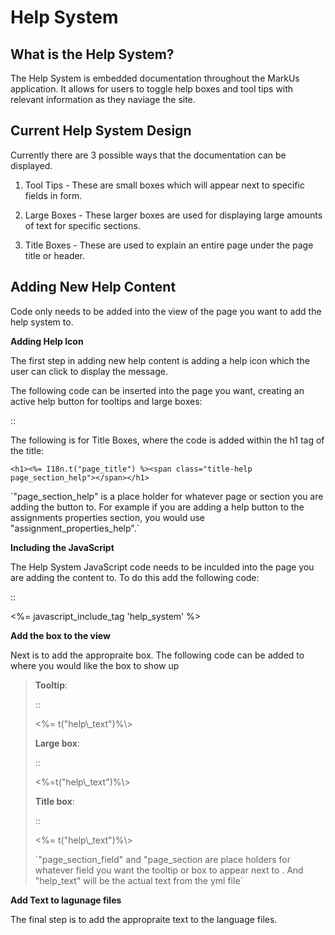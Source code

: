 Help System
===========

What is the Help System?
------------------------

The Help System is embedded documentation throughout the MarkUs application. It allows for users to toggle help boxes and tool tips with relevant information as they naviage the site.

Current Help System Design
--------------------------

Currently there are 3 possible ways that the documentation can be displayed.

1.  Tool Tips - These are small boxes which will appear next to specific fields in form.

2.  Large Boxes - These larger boxes are used for displaying large amounts of text for specific sections.

3.  Title Boxes - These are used to explain an entire page under the page title or header.

Adding New Help Content
-----------------------

Code only needs to be added into the view of the page you want to add the help system to.

**Adding Help Icon**

The first step in adding new help content is adding a help icon which the user can click to display the message.

The following code can be inserted into the page you want, creating an active help button for tooltips and large boxes:

::

<div class="help page\_section\_help"\></div\>

The following is for Title Boxes, where the code is added within the h1 tag of the title:

    <h1><%= I18n.t("page_title") %><span class="title-help page_section_help"></span></h1>

\`"page\_section\_help" is a place holder for whatever page or section you are adding the button to. For example if you are adding a help button to the assignments properties section, you would use "assignment\_properties\_help".\`

**Including the JavaScript**

The Help System JavaScript code needs to be inculded into the page you are adding the content to. To do this add the following code:

::

<%= javascript\_include\_tag 'help\_system' %\>

**Add the box to the view**

Next is to add the appropraite box. The following code can be added to where you would like the box to show up

> **Tooltip**:
>
> ::
>
> <p class="help-message-tooltip page\_section\_field" \><%= t("help\_text")%\></p\>
>
> **Large box**:
>
> ::
>
> <p class="help-message-box page\_section" \><%=t("help\_text")%\></p\>
>
> **Title box**:
>
> ::
>
> <p class="help-message-title page\_help"\><%= t("help\_text")%\></p\>
>
> \`"page\_section\_field" and "page\_section are place holders for whatever field you want the tooltip or box to appear next to . And "help\_text" will be the actual text from the yml file\`

**Add Text to lagunage files**

The final step is to add the appropraite text to the language files.